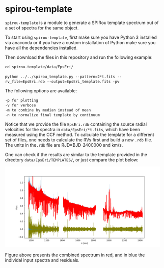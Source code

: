 # spirou-template

`spirou-template` is a module to generate a SPIRou template spectrum out of a set of spectra for the same object.

To start using `spirou-template`, first make sure you have Python 3 installed via anaconda or if you have a custom installation of Python make sure you have all the dependencies installed.

Then download the files in this repository and run the following example:

```
cd spirou-template/data/EpsEri/

python ../../spirou_template.py --pattern=2*t.fits --rv_file=EpsEri.rdb --output=EpsEri_template.fits -pv
```

The following options are available:
```
-p for plotting
-v for verbose
-m to combine by median instead of mean
-n to normalize final template by continuum
```
Notice that we provide the file `EpsEri.rdb` containing the source radial velocities for the spectra in `data/EpsEri/*t.fits`, which have been measured using the CCF method. To calculate the template for a different set of files, one needs to calculate the RVs first and build a new `.rdb` file. The units in the`.rdb` file are RJD=BJD-2400000 and km/s.

One can check if the results are similar to the template provided in the directory `data/EpsEri/TEMPLATES/`, or just compare the plot below:

![Alt text](Figures/EpsEri.png?raw=true "Title")

Figure above presents the combined spectrum in red, and in blue the individal input spectra and residuals. 
